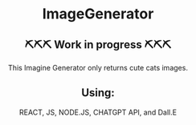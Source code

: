 <h1 align="center"> ImageGenerator </h1>

<h2 align="center">⛏⛏⛏ Work in progress ⛏⛏⛏ </h2>

<p align="center"> This Imagine Generator only returns cute cats images. </p>
<h2 align="center"> Using: </h2>
<p align="center"> REACT, JS, NODE.JS, CHATGPT API, and Dall.E </p>
